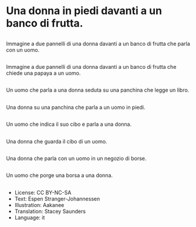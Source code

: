 # Una donna in piedi davanti a un banco di frutta.

##
Immagine a due pannelli di una donna davanti a un banco di frutta che parla con un uomo.

##
Immagine a due pannelli di una donna davanti a un banco di frutta che chiede una papaya a un uomo.

##
Un uomo che parla a una donna seduta su una panchina che legge un libro.

##
Una donna su una panchina che parla a un uomo in piedi.

##
Un uomo che indica il suo cibo e parla a una donna.

##
Una donna che guarda il cibo di un uomo.

##
Una donna che parla con un uomo in un negozio di borse.

##
Un uomo che porge una borsa a una donna.

##
* License: CC BY-NC-SA
* Text: Espen Stranger-Johannessen
* Illustration: Aakanee
* Translation: Stacey Saunders
* Language: it

